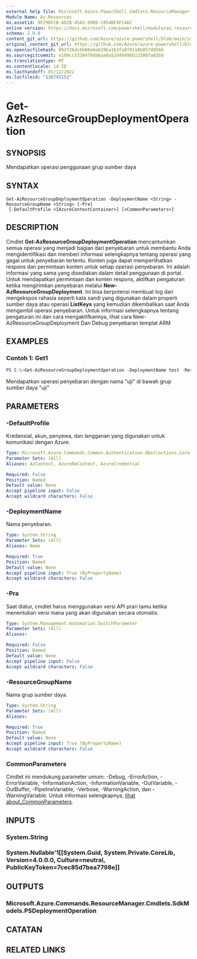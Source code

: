```yaml
---
external help file: Microsoft.Azure.PowerShell.Cmdlets.ResourceManager.dll-Help.xml
Module Name: Az.Resources
ms.assetid: 9F29DFCB-A02B-45A5-99B9-C054BF4FCA6C
online version: https://docs.microsoft.com/powershell/module/az.resources/get-azresourcegroupdeploymentoperation
schema: 2.0.0
content_git_url: https://github.com/Azure/azure-powershell/blob/main/src/Resources/Resources/help/Get-AzResourceGroupDeploymentOperation.md
original_content_git_url: https://github.com/Azure/azure-powershell/blob/main/src/Resources/Resources/help/Get-AzResourceGroupDeploymentOperation.md
ms.openlocfilehash: 093f26dc6b06e6e629ba163fa8f0118b857d9566
ms.sourcegitcommit: e109cc5320478db6aa8a52d49996b133007a65b9
ms.translationtype: MT
ms.contentlocale: id-ID
ms.lasthandoff: 01/12/2022
ms.locfileid: "136743152"
---
```

# Get-AzResourceGroupDeploymentOperation

## SYNOPSIS
Mendapatkan operasi penggunaan grup sumber daya

## SYNTAX

```
Get-AzResourceGroupDeploymentOperation -DeploymentName <String> -ResourceGroupName <String> [-Pre]
 [-DefaultProfile <IAzureContextContainer>] [<CommonParameters>]
```

## DESCRIPTION
Cmdlet **Get-AzResourceGroupDeploymentOperation** mencantumkan semua operasi yang menjadi bagian dari penyebaran untuk membantu Anda mengidentifikasi dan memberi informasi selengkapnya tentang operasi yang gagal untuk penyebaran tertentu.
Konten juga dapat memperlihatkan respons dan permintaan konten untuk setiap operasi penyebaran.
Ini adalah informasi yang sama yang disediakan dalam detail penggunaan di portal.
Untuk mendapatkan permintaan dan konten respons, aktifkan pengaturan ketika mengirimkan penyebaran melalui **New-AzResourceGroupDeployment**.
Ini bisa berpotensi membuat log dan mengekspos rahasia seperti kata sandi yang digunakan dalam properti sumber daya atau operasi **ListKeys** yang kemudian dikembalikan saat Anda mengambil operasi penyebaran.
Untuk informasi selengkapnya tentang pengaturan ini dan cara mengaktifkannya, lihat cara New-AzResourceGroupDeployment Dan Debug penyebaran templat ARM

## EXAMPLES

### Contoh 1: Get1
```powershell
PS C:\>Get-AzResourceGroupDeploymentOperation -DeploymentName test -ResourceGroupName test
```

Mendapatkan operasi penyebaran dengan nama "uji" di bawah grup sumber daya "uji"

## PARAMETERS

### -DefaultProfile
Kredensial, akun, penyewa, dan langganan yang digunakan untuk komunikasi dengan Azure.

```yaml
Type: Microsoft.Azure.Commands.Common.Authentication.Abstractions.Core.IAzureContextContainer
Parameter Sets: (All)
Aliases: AzContext, AzureRmContext, AzureCredential

Required: False
Position: Named
Default value: None
Accept pipeline input: False
Accept wildcard characters: False
```

### -DeploymentName
Nama penyebaran.

```yaml
Type: System.String
Parameter Sets: (All)
Aliases: Name

Required: True
Position: Named
Default value: None
Accept pipeline input: True (ByPropertyName)
Accept wildcard characters: False
```

### -Pra
Saat diatur, cmdlet harus menggunakan versi API prari tamu ketika menentukan versi mana yang akan digunakan secara otomatis.

```yaml
Type: System.Management.Automation.SwitchParameter
Parameter Sets: (All)
Aliases:

Required: False
Position: Named
Default value: None
Accept pipeline input: False
Accept wildcard characters: False
```

### -ResourceGroupName
Nama grup sumber daya.

```yaml
Type: System.String
Parameter Sets: (All)
Aliases:

Required: True
Position: Named
Default value: None
Accept pipeline input: True (ByPropertyName)
Accept wildcard characters: False
```

### CommonParameters
Cmdlet ini mendukung parameter umum: -Debug, -ErrorAction, -ErrorVariable, -InformationAction, -InformationVariable, -OutVariable, -OutBuffer, -PipelineVariable, -Verbose, -WarningAction, dan -WarningVariable. Untuk informasi selengkapnya, [lihat about_CommonParameters](http://go.microsoft.com/fwlink/?LinkID=113216).

## INPUTS

### System.String

### System.Nullable'1[[System.Guid, System.Private.CoreLib, Version=4.0.0.0, Culture=neutral, PublicKeyToken=7cec85d7bea7798e]]

## OUTPUTS

### Microsoft.Azure.Commands.ResourceManager.Cmdlets.SdkModels.PSDeploymentOperation

## CATATAN

## RELATED LINKS
